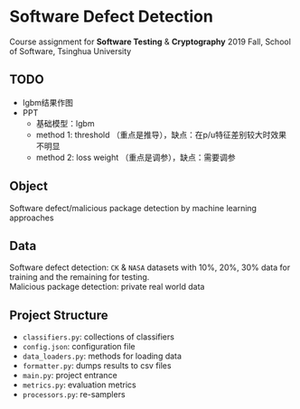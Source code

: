 # Software Defect Detection
Course assignment for **Software Testing** & **Cryptography** 2019 Fall, School of Software, Tsinghua University
## TODO
- lgbm结果作图
- PPT
    - 基础模型：lgbm
    - method 1: threshold （重点是推导），缺点：在p/u特征差别较大时效果不明显
    - method 2: loss weight （重点是调参），缺点：需要调参
## Object
Software defect/malicious package detection by machine learning approaches
## Data
Software defect detection: `CK` & `NASA` datasets with 10%, 20%, 30% data for training and the remaining for testing.  
Malicious package detection: private real world data
## Project Structure
- `classifiers.py`: collections of classifiers
- `config.json`: configuration file
- `data_loaders.py`: methods for loading data
- `formatter.py`: dumps results to csv files
- `main.py`: project entrance
- `metrics.py`: evaluation metrics
- `processors.py`: re-samplers
